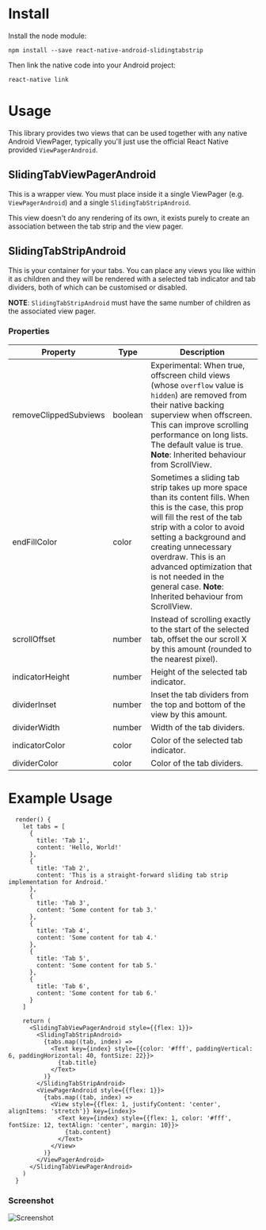 # Install

Install the node module:

    npm install --save react-native-android-slidingtabstrip

Then link the native code into your Android project:

    react-native link

# Usage

This library provides two views that can be used together with any native Android ViewPager, typically you'll just use the official React Native provided `ViewPagerAndroid`.

## SlidingTabViewPagerAndroid

This is a wrapper view. You must place inside it a single ViewPager (e.g. `ViewPagerAndroid`) and a single `SlidingTabStripAndroid`.

This view doesn't do any rendering of its own, it exists purely to create an association between the tab strip and the view pager.

## SlidingTabStripAndroid

This is your container for your tabs. You can place any views you like within it as children and they will be rendered with a selected tab indicator and tab dividers, both of which can be customised or disabled.

__NOTE__: `SlidingTabStripAndroid` must have the same number of children as the associated view pager.

### Properties

| Property              | Type    | Description                                                                                                                                                                                                                                                                                                                                           |
| --------------------- | ------- | ----------------------------------------------------------------------------------------------------------------------------------------------------------------------------------------------------------------------------------------------------------------------------------------------------------------------------------------------------- |
| removeClippedSubviews | boolean | Experimental: When true, offscreen child views (whose `overflow` value is `hidden`) are removed from their native backing superview when offscreen. This can improve scrolling performance on long lists. The default value is true.  __Note__: Inherited behaviour from ScrollView.                                                                  |
| endFillColor          | color   | Sometimes a sliding tab strip takes up more space than its content fills. When this is the case, this prop will fill the rest of the tab strip with a color to avoid setting a background and creating unnecessary overdraw. This is an advanced optimization that is not needed in the general case.  __Note__: Inherited behaviour from ScrollView. |
| scrollOffset          | number  | Instead of scrolling exactly to the start of the selected tab, offset the our scroll X by this amount (rounded to the nearest pixel).                                                                                                                                                                                                                 |
| indicatorHeight       | number  | Height of the selected tab indicator.                                                                                                                                                                                                                                                                                                                 |
| dividerInset          | number  | Inset the tab dividers from the top and bottom of the view by this amount.                                                                                                                                                                                                                                                                            |
| dividerWidth          | number  | Width of the tab dividers.                                                                                                                                                                                                                                                                                                                            |
| indicatorColor        | color   | Color of the selected tab indicator.                                                                                                                                                                                                                                                                                                                  |
| dividerColor          | color   | Color of the tab dividers.                                                                                                                                                                                                                                                                                                                            |

# Example Usage
```
  render() {
    let tabs = [
      {
        title: 'Tab 1',
        content: 'Hello, World!'
      },
      {
        title: 'Tab 2',
        content: 'This is a straight-forward sliding tab strip implementation for Android.'
      },
      {
        title: 'Tab 3',
        content: 'Some content for tab 3.'
      },
      {
        title: 'Tab 4',
        content: 'Some content for tab 4.'
      },
      {
        title: 'Tab 5',
        content: 'Some content for tab 5.'
      },
      {
        title: 'Tab 6',
        content: 'Some content for tab 6.'
      }
    ]

    return (
      <SlidingTabViewPagerAndroid style={{flex: 1}}>
        <SlidingTabStripAndroid>
          {tabs.map((tab, index) =>
            <Text key={index} style={{color: '#fff', paddingVertical: 6, paddingHorizontal: 40, fontSize: 22}}>
              {tab.title}
            </Text>
          )}
        </SlidingTabStripAndroid>
        <ViewPagerAndroid style={{flex: 1}}>
          {tabs.map((tab, index) =>
            <View style={{flex: 1, justifyContent: 'center', alignItems: 'stretch'}} key={index}>
              <Text key={index} style={{flex: 1, color: '#fff', fontSize: 12, textAlign: 'center', margin: 10}}>
                {tab.content}
              </Text>
            </View>
          )}
        </ViewPagerAndroid>
      </SlidingTabViewPagerAndroid>
    )
  }
```

### Screenshot

![Screenshot](http://benjamin-dobell.github.io/react-native-android-slidingtabstrip/screenshot.png)

